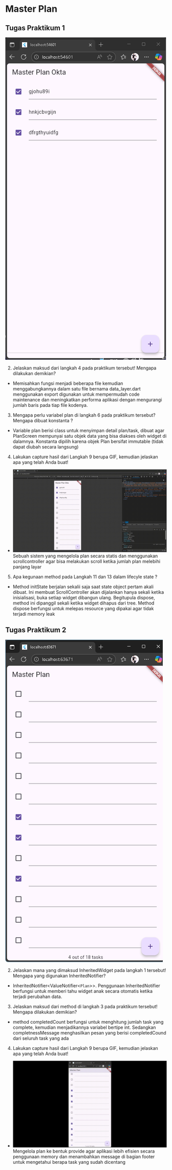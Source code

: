 # Master Plan

## Tugas Praktikum 1
![Gambar Hasil](img/image.png)

2. Jelaskan maksud dari langkah 4 pada praktikum tersebut! Mengapa dilakukan demikian?
- Memisahkan fungsi menjadi beberapa file kemudian menggabungkannya dalam satu file bernama data_layer.dart menggunakan export digunakan untuk mempermudah code maintenance dan meningkatkan performa aplikasi dengan mengurangi jumlah baris pada tiap file kodenya.
3. Mengapa perlu variabel plan di langkah 6 pada praktikum tersebut? Mengapa dibuat konstanta ?
- Variable plan berisi class untuk menyimpan detail plan/task, dibuat agar PlanScreen mempunyai satu objek data yang bisa diakses oleh widget di dalamnya. Konstanta dipilih karena objek Plan bersifat immutable (tidak dapat diubah secara langsung)
4. Lakukan capture hasil dari Langkah 9 berupa GIF, kemudian jelaskan apa yang telah Anda buat!
- ![Gambar Hasil](img/gif.gif)
Sebuah sistem yang mengelola plan secara statis dan menggunakan scrollcontroller agar bisa melakukan scroll ketika jumlah plan melebihi panjang layar
5. Apa kegunaan method pada Langkah 11 dan 13 dalam lifecyle state ?
- Method initState berjalan sekalii saja saat state object pertam akali dibuat. Ini membuat ScrollController akan dijalankan hanya sekali ketika inisialisasi, buka setiap widget dibangun ulang. Begitupula dispose, method ini dipanggil sekali ketika widget dihapus dari tree. Method dispose berfungsi untuk melepas resource yang dipakai agar tidak terjadi memory leak

## Tugas Praktikum 2
![Gambar Hasil](img/image2.png)

2. Jelaskan mana yang dimaksud InheritedWidget pada langkah 1 tersebut! Mengapa yang digunakan InheritedNotifier?
- InheritedNotifier<ValueNotifier<`Plan`>>. Penggunaan InheritedNotifier berfungsi untuk memberi tahu widget anak secara otomatis ketika terjadi perubahan data.
3. Jelaskan maksud dari method di langkah 3 pada praktikum tersebut! Mengapa dilakukan demikian?
- method completedCount berfungsi untuk menghitung jumlah task yang complete, kemudian menjadikannya variabel bertipe int. Sedangkan completnessMessage menghasilkan pesan yang berisi completedCound dari seluruh task yang ada
4. Lakukan capture hasil dari Langkah 9 berupa GIF, kemudian jelaskan apa yang telah Anda buat!
- ![Gambar Hasil](img/gif2.gif)
Mengelola plan ke bentuk provide agar aplikasi lebih efisien secara penggunaan memory dan menambahkan message di bagian footer untuk mengetahui berapa task yang sudah dicentang